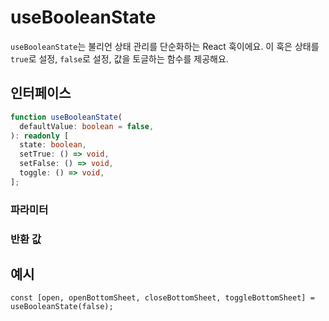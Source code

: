 # useBooleanState

`useBooleanState`는 불리언 상태 관리를 단순화하는 React 훅이에요. 이 훅은 상태를 `true`로 설정, `false`로 설정, 값을 토글하는 함수를 제공해요.

## 인터페이스
```ts
function useBooleanState(
  defaultValue: boolean = false,
): readonly [
  state: boolean,
  setTrue: () => void,
  setFalse: () => void,
  toggle: () => void,
];

```

### 파라미터

<Interface
  name="defaultValue"
  type="boolean"
  description="상태의 초기값이에요. 기본값은 <code>false</code>예요."
/>

### 반환 값

<Interface
  name=""
  type="readonly [state: boolean, setTrue: () => void, setFalse: () => void, toggle: () => void]"
  description="다음을 포함한 튜플이에요:"
  :nested="[
    {
      name: 'state',
      type: 'boolean',
      description: '현재 상태 값이에요.',
    },
    {
      name: 'setTrue',
      type: '() => void',
      description: '상태를 <code>true</code>로 설정하는 함수에요.',
    },
    {
      name: 'setFalse',
      type: '() => void',
      description: '상태를 <code>false</code>로 설정하는 함수에요.',
    },
    {
      name: 'toggle',
      type: '() => void',
      description: '상태를 토글하는 함수에요.',
    },
  ]"
/>


## 예시

```tsx
const [open, openBottomSheet, closeBottomSheet, toggleBottomSheet] = useBooleanState(false);
```